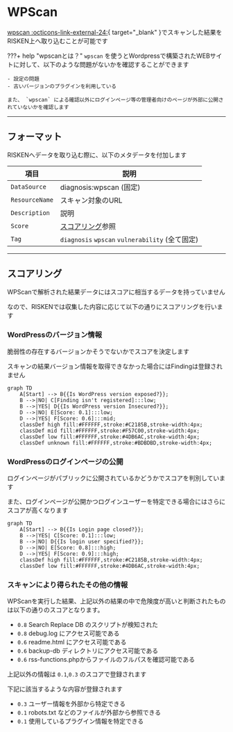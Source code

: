 # WPScan

[wpscan :octicons-link-external-24:](https://wordpress.org/plugins/wpscan/){ target="_blank" }でスキャンした結果をRISKEN上へ取り込むことが可能です

???+ help "wpscanとは？"
    `wpscan` を使うとWordpressで構築されたWEBサイトに対して、以下のような問題がないかを確認することができます

    - 設定の問題
    - 古いバージョンのプラグインを利用している

    また、 `wpscan` による確認以外にログインページ等の管理者向けのページが外部に公開されていないかを確認します

---
## フォーマット

RISKENへデータを取り込む際に、以下のメタデータを付加します

| 項目            | 説明                                            |
| -------------- | ---------------------------------------------- |
| `DataSource`   | diagnosis:wpscan (固定)                         |
| `ResourceName` | スキャン対象のURL                                 |
| `Description`  | 説明                                            |
| `Score`        | [スコアリング](/diagnosis/wpscan_concept#_2)参照            |
| `Tag`          | `diagnosis` `wpscan` `vulnerability` (全て固定)  |

---
## スコアリング

WPScanで解析された結果データにはスコアに相当するデータを持っていません

なので、RISKENでは収集した内容に応じて以下の通りにスコアリングを行います

### WordPressのバージョン情報

脆弱性の存在するバージョンかそうでないかでスコアを決定します

スキャンの結果バージョン情報を取得できなかった場合にはFindingは登録されません

```mermaid
graph TD
    A[Start] --> B{{Is WordPress version exposed?}};
    B -->|NO| C[Finding isn't registered]:::low;
    B -->|YES| D{{Is WordPress version Insecured?}};
    D -->|NO| E[Score: 0.1]:::low;
    D -->|YES| F[Score: 0.6]:::mid;
    classDef high fill:#FFFFFF,stroke:#C2185B,stroke-width:4px;
    classDef mid fill:#FFFFFF,stroke:#F57C00,stroke-width:4px;
    classDef low fill:#FFFFFF,stroke:#4DB6AC,stroke-width:4px;
    classDef unknown fill:#FFFFFF,stroke:#BDBDBD,stroke-width:4px;
```

### WordPressのログインページの公開

ログインページがパブリックに公開されているかどうかでスコアを判別しています

また、ログインページが公開かつログインユーザーを特定できる場合にはさらにスコアが高くなります

```mermaid
graph TD
    A[Start] --> B{{Is Login page closed?}};
    B -->|YES| C[Score: 0.1]:::low;
    B -->|NO| D{{Is login user specified?}};
    D -->|NO| E[Score: 0.8]:::high;
    D -->|YES| F[Score: 0.9]:::high;
    classDef high fill:#FFFFFF,stroke:#C2185B,stroke-width:4px;
    classDef low fill:#FFFFFF,stroke:#4DB6AC,stroke-width:4px;
```

### スキャンにより得られたその他の情報

WPScanを実行した結果、上記以外の結果の中で危険度が高いと判断されたものは以下の通りのスコアとなります。

- `0.8` Search Replace DB のスクリプトが検知された
- `0.8` debug.log にアクセス可能である
- `0.6` readme.html にアクセス可能である
- `0.6` backup-db ディレクトリにアクセス可能である
- `0.6` rss-functions.phpからファイルのフルパスを確認可能である

上記以外の情報は `0.1`,`0.3` のスコアで登録されます

下記に該当するような内容が登録されます

- `0.3` ユーザー情報を外部から特定できる
- `0.1` robots.txt などのファイルが外部から参照できる
- `0.1` 使用しているプラグイン情報を特定できる